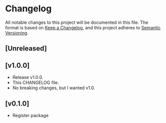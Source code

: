 # Changelog

All notable changes to this project will be documented in this file. The format is based on [Keep a Changelog](https://keepachangelog.com/en/1.0.0/), and this project adheres to [Semantic Versioning](https://semver.org/spec/v2.0.0.html).

## [Unreleased]

## [v1.0.0]

- Release v1.0.0.
- This CHANGELOG file.
- No breaking changes, but I wanted v1.0.

## [v0.1.0]

- Register package